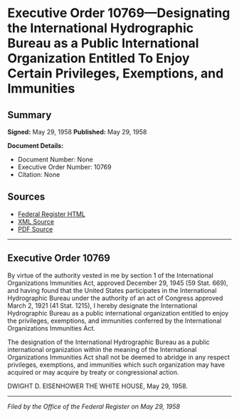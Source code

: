 # Executive Order 10769—Designating the International Hydrographic Bureau as a Public International Organization Entitled To Enjoy Certain Privileges, Exemptions, and Immunities

## Summary

**Signed:** May 29, 1958
**Published:** May 29, 1958

**Document Details:**
- Document Number: None
- Executive Order Number: 10769
- Citation: None

## Sources
- [Federal Register HTML](https://www.presidency.ucsb.edu/documents/executive-order-10769-designating-the-international-hydrographic-bureau-public)
- [XML Source](None)
- [PDF Source](None)

---

## Executive Order 10769

By virtue of the authority vested in me by section 1 of the International Organizations Immunities Act, approved December 29, 1945 (59 Stat. 669), and having found that the United States participates in the International Hydrographic Bureau under the authority of an act of Congress approved March 2, 1921 (41 Stat. 1215), I hereby designate the International Hydrographic Bureau as a public international organization entitled to enjoy the privileges, exemptions, and immunities conferred by the International Organizations Immunities Act.

The designation of the International Hydrographic Bureau as a public international organization within the meaning of the International Organizations Immunities Act shall not be deemed to abridge in any respect privileges, exemptions, and immunities which such organization may have acquired or may acquire by treaty or congressional action.

DWIGHT D. EISENHOWER
THE WHITE HOUSE,
May 29, 1958.

---

*Filed by the Office of the Federal Register on May 29, 1958*
